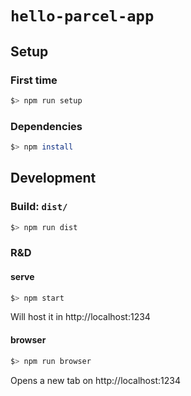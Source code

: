 # `hello-parcel-app`

## Setup

### First time

```bash
$> npm run setup
```

### Dependencies

```bash
$> npm install
```

## Development

### Build: `dist/`

```bash
$> npm run dist
```

### R&D

#### serve

```bash
$> npm start
```

Will host it in http://localhost:1234

#### browser

```bash
$> npm run browser
```

Opens a new tab on http://localhost:1234
